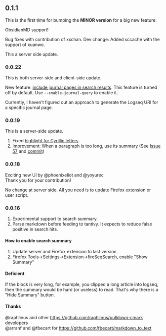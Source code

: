 ## 0.1.1  
This is the first time for bumping the **MINOR version** for a big new feature:

ObsidianMD support!

Bug fixes with contribution of xxchan.
Dev change: Added sccache with the support of xuanwo.

This a server side update.

### 0.0.22
This is both server-side and client-side update.  

New feature: [include journal pages in search results](https://github.com/Endle/fireSeqSearch/issues/65). This feature is turned off by default. Use `--enable-journal-query` to enable it.

Currently, I haven't figured out an approach to generate the Logseq URI for a specific journal page.

### 0.0.19
This is a server-side update.  

1. Fixed [highlight for Cyrillic letters](https://github.com/Endle/fireSeqSearch/issues/59).  
2. Improvement: When a paragraph is too long, use its summary (See [Issue 57](https://github.com/Endle/fireSeqSearch/issues/57) and [commit](https://github.com/Endle/fireSeqSearch/commit/fb15a17bb9a47754bb7817891b01f08108c8c952))  

### 0.0.18
Exciting new UI by @phoenixeliot and @yoyurec  
Thank you for your contribution!

No change at server side. All you need is to update Firefox extension or user script.

### 0.0.16

1. Experimental support to search summary.
2. Parse markdown before feeding to tantivy. It expects to reduce false positive in search hits.

#### How to enable search summary
1. Update server and Firefox extension to last version.
2. Firefox Tools->Settings->Extension->fireSeqSearch, enable "Show Summary"

#### Deficient
If the block is very long, for example, you clipped a long article into logseq, then the summary would be hard (or useless) to read. That's why there is a "Hide Summary" button.

#### Thanks
@raphlinus and other https://github.com/raphlinus/pulldown-cmark developers  
@arranf and @fbecart for https://github.com/fbecart/markdown_to_text

